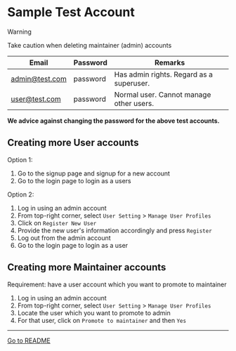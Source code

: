# Sample Test Account

> [!WARNING]
> Take caution when deleting maintainer (admin) accounts

| Email          | Password | Remarks                                  |
| -------------- | -------- | ---------------------------------------- |
| admin@test.com | password | Has admin rights. Regard as a superuser. |
| user@test.com  | password | Normal user. Cannot manage other users.  |

**We advice against changing the password for the above test accounts.**

## Creating more User accounts

Option 1:
1. Go to the signup page and signup for a new account
2. Go to the login page to login as a users

Option 2:
1. Log in using an admin account
2. From top-right corner, select `User Setting` > `Manage User Profiles`
3. Click on `Register New User`
4. Provide the new user's information accordingly and press `Register`
5. Log out from the admin account
6. Go to the login page to login as a user

## Creating more Maintainer accounts

Requirement: have a user account which you want to promote to maintainer

1. Log in using an admin account
2. From top-right corner, select `User Setting` > `Manage User Profiles`
3. Locate the user which you want to promote to admin
4. For that user, click on `Promote to maintainer` and then `Yes`

---

[Go to README](../README)